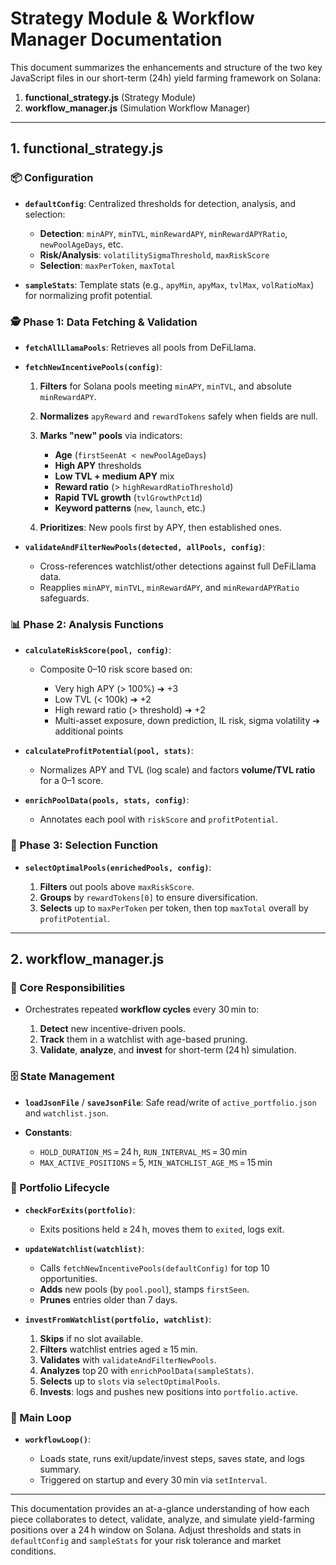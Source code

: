 # Strategy Module & Workflow Manager Documentation

This document summarizes the enhancements and structure of the two key JavaScript files in our short-term (24h) yield farming framework on Solana:

1. **functional\_strategy.js** (Strategy Module)
2. **workflow\_manager.js** (Simulation Workflow Manager)

---

## 1. functional\_strategy.js

### 📦 Configuration

* **`defaultConfig`**: Centralized thresholds for detection, analysis, and selection:

  * **Detection**: `minAPY`, `minTVL`, `minRewardAPY`, `minRewardAPYRatio`, `newPoolAgeDays`, etc.
  * **Risk/Analysis**: `volatilitySigmaThreshold`, `maxRiskScore`
  * **Selection**: `maxPerToken`, `maxTotal`
* **`sampleStats`**: Template stats (e.g., `apyMin`, `apyMax`, `tvlMax`, `volRatioMax`) for normalizing profit potential.

### 🕵️ Phase 1: Data Fetching & Validation

* **`fetchAllLlamaPools`**: Retrieves all pools from DeFiLlama.
* **`fetchNewIncentivePools(config)`**:

  1. **Filters** for Solana pools meeting `minAPY`, `minTVL`, and absolute `minRewardAPY`.
  2. **Normalizes** `apyReward` and `rewardTokens` safely when fields are null.
  3. **Marks "new" pools** via indicators:

     * **Age** (`firstSeenAt < newPoolAgeDays`)
     * **High APY** thresholds
     * **Low TVL + medium APY** mix
     * **Reward ratio** (> `highRewardRatioThreshold`)
     * **Rapid TVL growth** (`tvlGrowthPct1d`)
     * **Keyword patterns** (`new`, `launch`, etc.)
  4. **Prioritizes**: New pools first by APY, then established ones.
* **`validateAndFilterNewPools(detected, allPools, config)`**:

  * Cross-references watchlist/other detections against full DeFiLlama data.
  * Reapplies `minAPY`, `minTVL`, `minRewardAPY`, and `minRewardAPYRatio` safeguards.

### 📊 Phase 2: Analysis Functions

* **`calculateRiskScore(pool, config)`**:

  * Composite 0–10 risk score based on:

    * Very high APY (> 100%) ➔ +3
    * Low TVL (< 100k) ➔ +2
    * High reward ratio (> threshold) ➔ +2
    * Multi-asset exposure, down prediction, IL risk, sigma volatility ➔ additional points
* **`calculateProfitPotential(pool, stats)`**:

  * Normalizes APY and TVL (log scale) and factors **volume/TVL ratio** for a 0–1 score.
* **`enrichPoolData(pools, stats, config)`**:

  * Annotates each pool with `riskScore` and `profitPotential`.

### 🎯 Phase 3: Selection Function

* **`selectOptimalPools(enrichedPools, config)`**:

  1. **Filters** out pools above `maxRiskScore`.
  2. **Groups** by `rewardTokens[0]` to ensure diversification.
  3. **Selects** up to `maxPerToken` per token, then top `maxTotal` overall by `profitPotential`.

---

## 2. workflow\_manager.js

### 🔧 Core Responsibilities

* Orchestrates repeated **workflow cycles** every 30 min to:

  1. **Detect** new incentive-driven pools.
  2. **Track** them in a watchlist with age-based pruning.
  3. **Validate**, **analyze**, and **invest** for short-term (24 h) simulation.

### 🗄️ State Management

* **`loadJsonFile`** / **`saveJsonFile`**: Safe read/write of `active_portfolio.json` and `watchlist.json`.
* **Constants**:

  * `HOLD_DURATION_MS` = 24 h, `RUN_INTERVAL_MS` = 30 min
  * `MAX_ACTIVE_POSITIONS` = 5, `MIN_WATCHLIST_AGE_MS` = 15 min

### 🚪 Portfolio Lifecycle

* **`checkForExits(portfolio)`**:

  * Exits positions held ≥ 24 h, moves them to `exited`, logs exit.
* **`updateWatchlist(watchlist)`**:

  * Calls `fetchNewIncentivePools(defaultConfig)` for top 10 opportunities.
  * **Adds** new pools (by `pool.pool`), stamps `firstSeen`.
  * **Prunes** entries older than 7 days.
* **`investFromWatchlist(portfolio, watchlist)`**:

  1. **Skips** if no slot available.
  2. **Filters** watchlist entries aged ≥ 15 min.
  3. **Validates** with `validateAndFilterNewPools`.
  4. **Analyzes** top 20 with `enrichPoolData(sampleStats)`.
  5. **Selects** up to `slots` via `selectOptimalPools`.
  6. **Invests**: logs and pushes new positions into `portfolio.active`.

### 🔄 Main Loop

* **`workflowLoop()`**:

  * Loads state, runs exit/update/invest steps, saves state, and logs summary.
  * Triggered on startup and every 30 min via `setInterval`.

---

This documentation provides an at-a-glance understanding of how each piece collaborates to detect, validate, analyze, and simulate yield-farming positions over a 24 h window on Solana. Adjust thresholds and stats in `defaultConfig` and `sampleStats` for your risk tolerance and market conditions.
